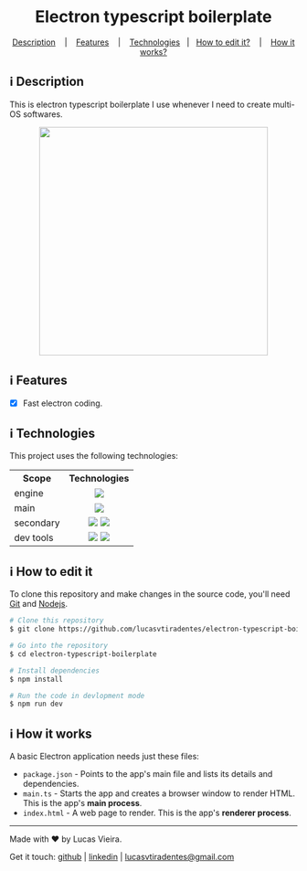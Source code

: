 <h1 align="center">
  Electron typescript boilerplate
</h1>

<p align="center">
  <a href="#information_source-description">Description</a>
  &nbsp;&nbsp;&nbsp;|&nbsp;&nbsp;&nbsp;
  <a href="#information_source-features">Features</a>
  &nbsp;&nbsp;&nbsp;|&nbsp;&nbsp;&nbsp;
  <a href="#information_source-technologies">Technologies</a>&nbsp;&nbsp;&nbsp;|&nbsp;&nbsp;&nbsp;<a href="#information_source-how-to-edit-it">How to edit it?</a>
  &nbsp;&nbsp;&nbsp;|&nbsp;&nbsp;&nbsp;
  <a href="#information_source-how-it-works">How it works?</a>
</p>

## :information_source: Description

This is electron typescript boilerplate I use whenever I need to create multi-OS softwares.

<div align="center" style="text-align: center;">
  <img width="400" src="https://i.ibb.co/Y0vwPv2/electron-hello-world.png">
</div>

## :information_source: Features

- [x] Fast electron coding.

## :information_source: Technologies

This project uses the following technologies:

<div align="center" style="text-align: center;">
  <table>
    <tr>
      <th>Scope</th>
      <th>Technologies</th>
    </tr>
    <tr>
      <td>engine</td>
      <td align="center">
        <a target="_blank" href="https://nodejs.org"><img src="https://img.shields.io/badge/node.js-6DA55F?style=for-the-badge&logo=node.js&logoColor=white"></a>
      </td>
    </tr>
    <tr>
      <td>main</td>
      <td align="center">
        <a target="_blank" href="https://www.electronjs.org/"><img src="https://img.shields.io/badge/electron-%2320232a.svg?style=for-the-badge&logo=electron&logoColor=%2361DAFB"></a>
      </td>
    </tr>
    <tr>
      <td>secondary</td>
      <td align="center">
        <a target="_blank" href="https://www.typescriptlang.org/"><img src="https://img.shields.io/badge/typescript-%23007ACC.svg?style=for-the-badge&logo=typescript&logoColor=white"></a>
        <a target="_blank" href="https://expressjs.com/pt-br/"><img src="https://img.shields.io/badge/express.js-%23404d59.svg?style=for-the-badge&logo=express&logoColor=%2361DAFB"></a>
      </td>
    </tr>
    <tr>
      <td>dev tools</td>
      <td align="center">
        <a target="_blank" href="https://eslint.org/"><img src="https://img.shields.io/badge/ESLint-4B3263?style=for-the-badge&logo=eslint&logoColor=white"></a>
        <a target="_blank" href="https://editorconfig.org/"><img src="https://img.shields.io/badge/editorconfig-gray?style=for-the-badge&logo=editorconfig&logoColor=white"></a>
      </td>
    </tr>
  </table>
</div>

## :information_source: How to edit it

To clone this repository and make changes in the source code, you'll need [Git](https://git-scm.com) and [Nodejs](https://nodejs.org/en/).

```bash
# Clone this repository
$ git clone https://github.com/lucasvtiradentes/electron-typescript-boilerplate

# Go into the repository
$ cd electron-typescript-boilerplate

# Install dependencies
$ npm install

# Run the code in devlopment mode
$ npm run dev
```

## :information_source: How it works

A basic Electron application needs just these files:

- `package.json` - Points to the app's main file and lists its details and dependencies.
- `main.ts` - Starts the app and creates a browser window to render HTML. This is the app's **main process**.
- `index.html` - A web page to render. This is the app's **renderer process**.

---

Made with ♥ by Lucas Vieira.

Get it touch: [github](https://github.com/lucasvtiradentes) | [linkedin](https://www.linkedin.com/in/lucasvtiradentes) | lucasvtiradentes@gmail.com
